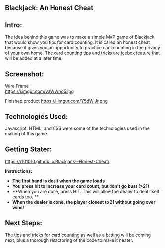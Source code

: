 

## Blackjack: An Honest Cheat


## Intro:

The idea behind this game was to make a simple MVP game of Blackjack that would show you tips for card counting. It is called an honest cheat because it gives you an opportunity to practice card counting in the privacy of your own home. The card counting tips and tricks are icebox feature that will be added at a later time.

## Screenshot:
Wire Frame   
https://i.imgur.com/vaWWho5.jpg

Finished product
https://i.imgur.com/Y5dWlJr.png

## Technologies Used:

Javascript, HTML, and CSS were some of the technologies used in the making of this game.

## Getting Stater:

https://r101010.github.io/Blackjack--Honest-Cheat/

**Instructions:**

- **The first hand is dealt when the game loads** 
- **You press hit to increase your card count, but don't go bust (>21)** 
- **When you are done, press HIT. This will allow the dealer to deal itself cards too. ** 
- **When the dealer is done, the player closest to 21 without going over wins!** 

## Next Steps:

The tips and tricks for card counting as well as a betting will be coming next, plus a thorough refactoring of the code to make it neater. 